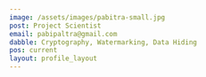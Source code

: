 ```yaml
---
image: /assets/images/pabitra-small.jpg
post: Project Scientist
email: pabipaltra@gmail.com
dabble: Cryptography, Watermarking, Data Hiding
pos: current
layout: profile_layout
---
```

